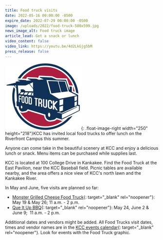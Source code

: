 ```yaml
---
title: Food truck visits
date: 2022-05-16 00:00:00 -0500
expire_date: 2022-07-29 00:00:00 -0500
image: /uploads/2022/food-truck-580x599.jpg
news_image_alt: Food truck image
article_lead: Get a snack or lunch
video_content: false
video_link: https://youtu.be/4d2LkGjg5bM
press_release: false
---
```

![](/uploads/2022/food-truck-250x218.jpg){: .float-image-right width="250" height="218"}KCC has invited local food trucks to offer lunch on the Riverfront Campus this summer.

Anyone can come take in the beautiful scenery at KCC and enjoy a delicious lunch or snack. Menu items can be purchased while supplies last.

KCC is located at 100 College Drive in Kankakee. Find the Food Truck at the East Pavilion, near the KCC Baseball field. Picnic tables are available nearby, and the area offers a nice view of KCC's north lawn and the Kankakee River.

In May and June, five visits are planned so far:

* [Monster Grilled Cheese Food Truck](https://www.facebook.com/people/Monster-Grilled-Cheese-More/100063684804715/){: target="_blank" rel="noopener"}\: May 19 & May 26; 11 a.m. - 2 p.m.
* [Que It Up BBQ](https://www.facebook.com/QueItUpCafe){: target="_blank" rel="noopener"}\: May 24, June 2 & June 9;&nbsp; 11 a.m. - 2 p.m.

Additional dates and vendors might be added. All Food Trucks visit dates, times and vendor names are in the [KCC events calendar](https://news.kcc.edu/events/){: target="_blank" rel="noopener"}. Look for events with the Food Truck graphic.

&nbsp;

